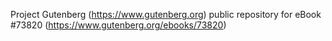 Project Gutenberg (https://www.gutenberg.org) public repository for eBook #73820 (https://www.gutenberg.org/ebooks/73820)
